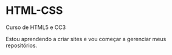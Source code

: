 # HTML-CSS
 Curso de HTML5 e CC3

Estou aprendendo a criar sites e vou começar a gerenciar meus repositórios.